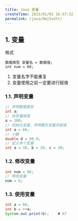 ```yaml
---
title: Java 变量
createTime: 2025/01/03 16:57:32
permalink: /java/0mj5vdtt/
---
```

## 1. 变量

格式

```
数据类型 变量名 = 数据值;
int num = 66;
```

1. 变量名字不能重复
2. 变量使用之前一定要进行赋值

### 1.1. 声明变量

```java
// 声明数据类型
int a;
// 给变量赋值
a = 100;
// 初始化变量，声明整形变量并赋值
int a = 66;
// 小数
double d = 99.9;
// 定义多个变量
int a = 10, b = 20, c = 30;
```

### 1.2. 修改变量

```java
int num = 66;
// 修改变量
num = 6;
```

### 1.3. 使用变量

```java
int a = 66;
int b = ++a;
System.out.print(b);	# 67
```